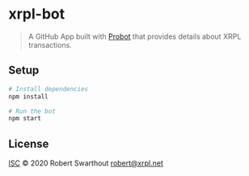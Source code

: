 # xrpl-bot

> A GitHub App built with [Probot](https://github.com/probot/probot) that provides details about XRPL transactions.

## Setup

```sh
# Install dependencies
npm install

# Run the bot
npm start
```

## License

[ISC](LICENSE) © 2020 Robert Swarthout <robert@xrpl.net>

